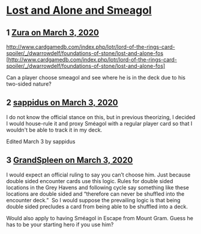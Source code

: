 # [Lost and Alone and Smeagol](https://community.fantasyflightgames.com/topic/306503-lost-and-alone-and-smeagol/)

## 1 [Zura on March 3, 2020](https://community.fantasyflightgames.com/topic/306503-lost-and-alone-and-smeagol/?do=findComment&comment=3906487)

http://www.cardgamedb.com/index.php/lotr/lord-of-the-rings-card-spoiler/_/dwarrowdelf/foundations-of-stone/lost-and-alone-fos [http://www.cardgamedb.com/index.php/lotr/lord-of-the-rings-card-spoiler/_/dwarrowdelf/foundations-of-stone/lost-and-alone-fos]

Can a player choose smeagol and see where he is in the deck due to his two-sided nature?

## 2 [sappidus on March 3, 2020](https://community.fantasyflightgames.com/topic/306503-lost-and-alone-and-smeagol/?do=findComment&comment=3906492)

I do not know the official stance on this, but in previous theorizing, I decided I would house-rule it and proxy Sméagol with a regular player card so that I wouldn't be able to track it in my deck.

Edited March 3 by sappidus

## 3 [GrandSpleen on March 3, 2020](https://community.fantasyflightgames.com/topic/306503-lost-and-alone-and-smeagol/?do=findComment&comment=3906593)

I would expect an official ruling to say you can’t choose him. Just because double sided encounter cards use this logic. Rules for double sided locations in the Grey Havens and following cycle say something like these locations are double sided and “therefore can never be shuffled into the encounter deck.”  So I would suppose the prevailing logic is that being double sided precludes a card from being able to be shuffled into a deck.

Would also apply to having Sméagol in Escape from Mount Gram. Guess he has to be your starting hero if you use him?

